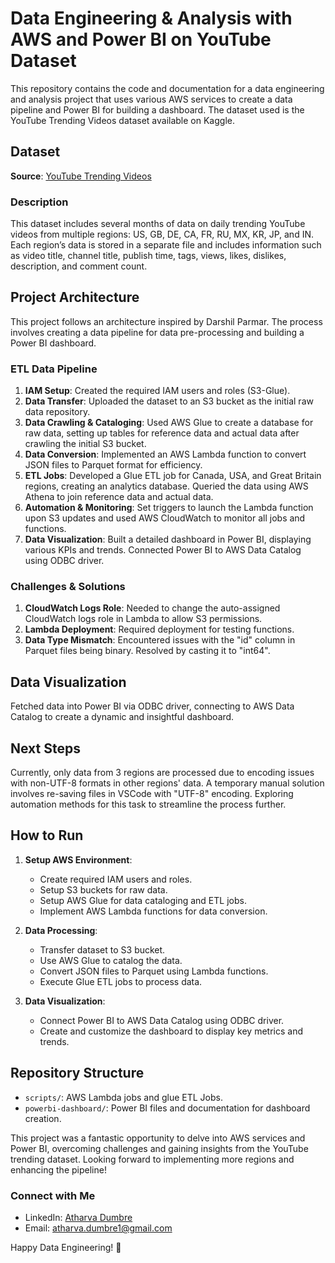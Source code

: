# Data Engineering & Analysis with AWS and Power BI on YouTube Dataset

This repository contains the code and documentation for a data engineering and analysis project that uses various AWS services to create a data pipeline and Power BI for building a dashboard. The dataset used is the YouTube Trending Videos dataset available on Kaggle.

## Dataset

**Source**: [YouTube Trending Videos](https://www.kaggle.com/datasets/datasnaek/youtube-new/data)

### Description

This dataset includes several months of data on daily trending YouTube videos from multiple regions: US, GB, DE, CA, FR, RU, MX, KR, JP, and IN. Each region’s data is stored in a separate file and includes information such as video title, channel title, publish time, tags, views, likes, dislikes, description, and comment count.

## Project Architecture

This project follows an architecture inspired by Darshil Parmar. The process involves creating a data pipeline for data pre-processing and building a Power BI dashboard.

### ETL Data Pipeline

1. **IAM Setup**: Created the required IAM users and roles (S3-Glue).
2. **Data Transfer**: Uploaded the dataset to an S3 bucket as the initial raw data repository.
3. **Data Crawling & Cataloging**: Used AWS Glue to create a database for raw data, setting up tables for reference data and actual data after crawling the initial S3 bucket.
4. **Data Conversion**: Implemented an AWS Lambda function to convert JSON files to Parquet format for efficiency.
5. **ETL Jobs**: Developed a Glue ETL job for Canada, USA, and Great Britain regions, creating an analytics database. Queried the data using AWS Athena to join reference data and actual data.
6. **Automation & Monitoring**: Set triggers to launch the Lambda function upon S3 updates and used AWS CloudWatch to monitor all jobs and functions.
7. **Data Visualization**: Built a detailed dashboard in Power BI, displaying various KPIs and trends. Connected Power BI to AWS Data Catalog using ODBC driver.

### Challenges & Solutions

1. **CloudWatch Logs Role**: Needed to change the auto-assigned CloudWatch logs role in Lambda to allow S3 permissions.
2. **Lambda Deployment**: Required deployment for testing functions.
3. **Data Type Mismatch**: Encountered issues with the "id" column in Parquet files being binary. Resolved by casting it to "int64".

## Data Visualization

Fetched data into Power BI via ODBC driver, connecting to AWS Data Catalog to create a dynamic and insightful dashboard.

## Next Steps

Currently, only data from 3 regions are processed due to encoding issues with non-UTF-8 formats in other regions' data. A temporary manual solution involves re-saving files in VSCode with "UTF-8" encoding. Exploring automation methods for this task to streamline the process further.

## How to Run

1. **Setup AWS Environment**:
   - Create required IAM users and roles.
   - Setup S3 buckets for raw data.
   - Setup AWS Glue for data cataloging and ETL jobs.
   - Implement AWS Lambda functions for data conversion.

2. **Data Processing**:
   - Transfer dataset to S3 bucket.
   - Use AWS Glue to catalog the data.
   - Convert JSON files to Parquet using Lambda functions.
   - Execute Glue ETL jobs to process data.

3. **Data Visualization**:
   - Connect Power BI to AWS Data Catalog using ODBC driver.
   - Create and customize the dashboard to display key metrics and trends.

## Repository Structure

- `scripts/`: AWS Lambda jobs and glue ETL Jobs.
- `powerbi-dashboard/`: Power BI files and documentation for dashboard creation.


This project was a fantastic opportunity to delve into AWS services and Power BI, overcoming challenges and gaining insights from the YouTube trending dataset. Looking forward to implementing more regions and enhancing the pipeline!

### Connect with Me

- LinkedIn: [Atharva Dumbre](https://www.linkedin.com/in/atharvadumbre/)
- Email: [atharva.dumbre1@gmail.com](mailto:atharva.dumbre1@gmail.com)

Happy Data Engineering! 🚀
